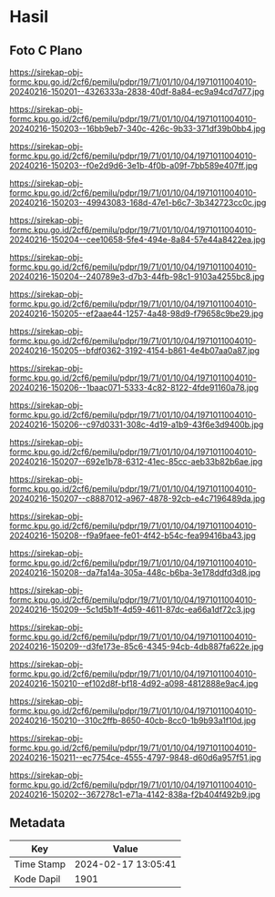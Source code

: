 # Hasil

## Foto C Plano

https://sirekap-obj-formc.kpu.go.id/2cf6/pemilu/pdpr/19/71/01/10/04/1971011004010-20240216-150201--4326333a-2838-40df-8a84-ec9a94cd7d77.jpg

https://sirekap-obj-formc.kpu.go.id/2cf6/pemilu/pdpr/19/71/01/10/04/1971011004010-20240216-150203--16bb9eb7-340c-426c-9b33-371df39b0bb4.jpg

https://sirekap-obj-formc.kpu.go.id/2cf6/pemilu/pdpr/19/71/01/10/04/1971011004010-20240216-150203--f0e2d9d6-3e1b-4f0b-a09f-7bb589e407ff.jpg

https://sirekap-obj-formc.kpu.go.id/2cf6/pemilu/pdpr/19/71/01/10/04/1971011004010-20240216-150203--49943083-168d-47e1-b6c7-3b342723cc0c.jpg

https://sirekap-obj-formc.kpu.go.id/2cf6/pemilu/pdpr/19/71/01/10/04/1971011004010-20240216-150204--cee10658-5fe4-494e-8a84-57e44a8422ea.jpg

https://sirekap-obj-formc.kpu.go.id/2cf6/pemilu/pdpr/19/71/01/10/04/1971011004010-20240216-150204--240789e3-d7b3-44fb-98c1-9103a4255bc8.jpg

https://sirekap-obj-formc.kpu.go.id/2cf6/pemilu/pdpr/19/71/01/10/04/1971011004010-20240216-150205--ef2aae44-1257-4a48-98d9-f79658c9be29.jpg

https://sirekap-obj-formc.kpu.go.id/2cf6/pemilu/pdpr/19/71/01/10/04/1971011004010-20240216-150205--bfdf0362-3192-4154-b861-4e4b07aa0a87.jpg

https://sirekap-obj-formc.kpu.go.id/2cf6/pemilu/pdpr/19/71/01/10/04/1971011004010-20240216-150206--1baac071-5333-4c82-8122-4fde91160a78.jpg

https://sirekap-obj-formc.kpu.go.id/2cf6/pemilu/pdpr/19/71/01/10/04/1971011004010-20240216-150206--c97d0331-308c-4d19-a1b9-43f6e3d9400b.jpg

https://sirekap-obj-formc.kpu.go.id/2cf6/pemilu/pdpr/19/71/01/10/04/1971011004010-20240216-150207--692e1b78-6312-41ec-85cc-aeb33b82b6ae.jpg

https://sirekap-obj-formc.kpu.go.id/2cf6/pemilu/pdpr/19/71/01/10/04/1971011004010-20240216-150207--c8887012-a967-4878-92cb-e4c7196489da.jpg

https://sirekap-obj-formc.kpu.go.id/2cf6/pemilu/pdpr/19/71/01/10/04/1971011004010-20240216-150208--f9a9faee-fe01-4f42-b54c-fea99416ba43.jpg

https://sirekap-obj-formc.kpu.go.id/2cf6/pemilu/pdpr/19/71/01/10/04/1971011004010-20240216-150208--da7fa14a-305a-448c-b6ba-3e178ddfd3d8.jpg

https://sirekap-obj-formc.kpu.go.id/2cf6/pemilu/pdpr/19/71/01/10/04/1971011004010-20240216-150209--5c1d5b1f-4d59-4611-87dc-ea66a1df72c3.jpg

https://sirekap-obj-formc.kpu.go.id/2cf6/pemilu/pdpr/19/71/01/10/04/1971011004010-20240216-150209--d3fe173e-85c6-4345-94cb-4db887fa622e.jpg

https://sirekap-obj-formc.kpu.go.id/2cf6/pemilu/pdpr/19/71/01/10/04/1971011004010-20240216-150210--ef102d8f-bf18-4d92-a098-4812888e9ac4.jpg

https://sirekap-obj-formc.kpu.go.id/2cf6/pemilu/pdpr/19/71/01/10/04/1971011004010-20240216-150210--310c2ffb-8650-40cb-8cc0-1b9b93a1f10d.jpg

https://sirekap-obj-formc.kpu.go.id/2cf6/pemilu/pdpr/19/71/01/10/04/1971011004010-20240216-150211--ec7754ce-4555-4797-9848-d60d6a957f51.jpg

https://sirekap-obj-formc.kpu.go.id/2cf6/pemilu/pdpr/19/71/01/10/04/1971011004010-20240216-150202--367278c1-e71a-4142-838a-f2b404f492b9.jpg


## Metadata

| Key        | Value               |
| ---------- | ------------------- |
| Time Stamp | 2024-02-17 13:05:41 |
| Kode Dapil | 1901                |



